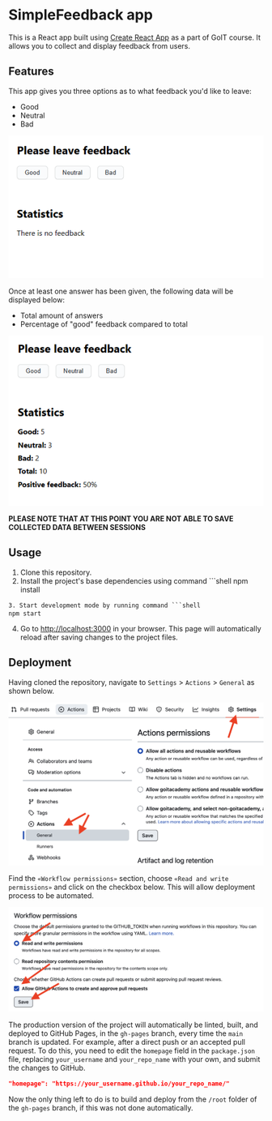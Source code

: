 # SimpleFeedback app

This is a React app built using
[Create React App](https://github.com/facebook/create-react-app) as a part of
GoIT course. It allows you to collect and display feedback from users.

## Features

This app gives you three options as to what feedback you'd like to leave:

- Good
- Neutral
- Bad

![Application interface](./assets/features-1.png)

Once at least one answer has been given, the following data will be displayed
below:

- Total amount of answers
- Percentage of "good" feedback compared to total

![Application interface with data displayed](./assets/features-2.png)

**PLEASE NOTE THAT AT THIS POINT YOU ARE NOT ABLE TO SAVE COLLECTED DATA BETWEEN
SESSIONS**

## Usage

1. Clone this repository.
2. Install the project's base dependencies using command ```shell npm install

````
3. Start development mode by running command ```shell
npm start
````

4. Go to [http://localhost:3000](http://localhost:3000) in your browser. This
   page will automatically reload after saving changes to the project files.

## Deployment

Having cloned the repository, navigate to `Settings` > `Actions` > `General` as
shown below.

![Settings GitHub Actions permissions step 1](./assets/gh-actions-perm-1.png)

Find the `«Workflow permissions»` section, choose `«Read and write permissions»`
and click on the checkbox below. This will allow deployment process to be
automated.

![Settings GitHub Actions permissions step 2](./assets/gh-actions-perm-2.png)

The production version of the project will automatically be linted, built, and
deployed to GitHub Pages, in the `gh-pages` branch, every time the `main` branch
is updated. For example, after a direct push or an accepted pull request. To do
this, you need to edit the `homepage` field in the `package.json` file,
replacing `your_username` and `your_repo_name` with your own, and submit the
changes to GitHub.

```json
"homepage": "https://your_username.github.io/your_repo_name/"
```

Now the only thing left to do is to build and deploy from the `/root` folder of
the `gh-pages` branch, if this was not done automatically.
